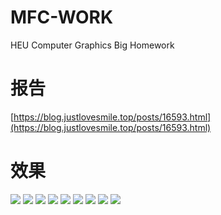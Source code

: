 # MFC-WORK
HEU Computer Graphics Big Homework

# 报告
[https://blog.justlovesmile.top/posts/16593.html](https://blog.justlovesmile.top/posts/16593.html)

# 效果
![](https://cdn.jsdelivr.net/gh/Justlovesmile/CDN2/post/20200619203701.png)
![](https://cdn.jsdelivr.net/gh/Justlovesmile/CDN2/post/20200619203702.png)
![](https://cdn.jsdelivr.net/gh/Justlovesmile/CDN2/post/20200619203703.png)
![](https://cdn.jsdelivr.net/gh/Justlovesmile/CDN2/post/20200619203704.png)
![](https://cdn.jsdelivr.net/gh/Justlovesmile/CDN2/post/20200619203705.png)
![](https://cdn.jsdelivr.net/gh/Justlovesmile/CDN2/post/20200619203706.png)
![](https://cdn.jsdelivr.net/gh/Justlovesmile/CDN2/post/20200619203707.png)
![](https://cdn.jsdelivr.net/gh/Justlovesmile/CDN2/post/20200619203708.png)
![](https://cdn.jsdelivr.net/gh/Justlovesmile/CDN2/post/20200619203709.png)
